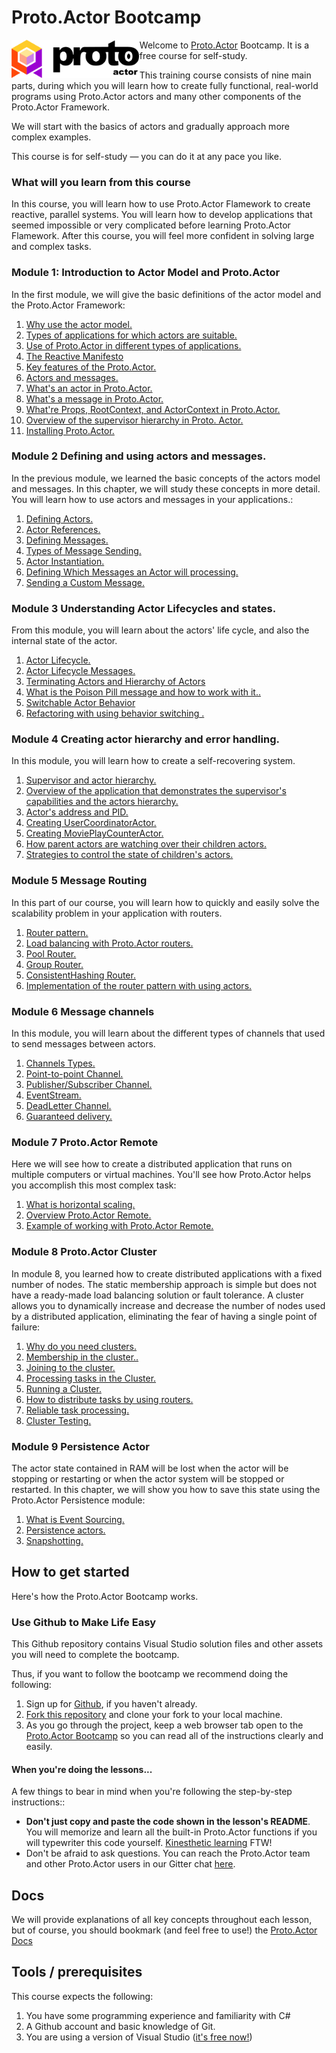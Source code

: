 # Proto.Actor Bootcamp

<img src="images/protowhite.png" alt="protowhite" style="float: left; zoom: 20%;" />

Welcome to  [Proto.Actor](http://proto.actor/) Bootcamp. It is a free course for self-study.

This training course consists of nine main parts, during which you will learn how to create fully functional, real-world programs using Proto.Actor  actors and many other components of the Proto.Actor Framework.

We will start with the basics of actors and gradually approach more complex examples.

This course is for self-study — you can do it at any pace you like.

### What will you learn from this course

In this course, you will learn how to use Proto.Actor Flamework to create reactive, parallel systems. You will learn how to develop applications that seemed impossible or very complicated before learning Proto.Actor Flamework. After this course, you will feel more confident in solving large and complex tasks.

### Module 1: Introduction to Actor Model and Proto.Actor

In the first module, we will give the basic definitions of the actor model and the Proto.Actor Framework:

1. [Why use the actor model.](src/Unit-1/lesson-1/README.md)
2. [Types of applications for which actors are suitable.](src/Unit-1/lesson-2/README.md)
3. [Use of Proto.Actor in different types of applications.](src/Unit-1/lesson-3/README.md)
4. [The Reactive Manifesto](src/Unit-1/lesson-4/README.md)
5. [Key features of the Proto.Actor.](src/Unit-1/lesson-5/README.md)
6. [Actors and messages.](src/Unit-1/lesson-6/README.md)
7. [What's an actor in Proto.Actor.](src/Unit-1/lesson-7/README.md)
8. [What's a message in Proto.Actor.](src/Unit-1/lesson-8/README.md)
9. [What're Props, RootContext, and ActorContext in Proto.Actor.](src/Unit-1/lesson-9/README.md)
10. [Overview of the supervisor hierarchy in Proto. Actor.](src/Unit-1/lesson-10/README.md)
11. [Installing Proto.Actor.](src/Unit-1/lesson-11/README.md)

### Module 2 Defining and using actors and messages.

In the previous module, we learned the basic concepts of the actors model and messages. In this chapter, we will study these concepts in more detail. You will learn how to use actors and messages in your applications.:

1. [Defining Actors.](src/Unit-2/lesson-1/README.md)
2. [Actor References.](src/Unit-2/lesson-2/README.md)
3. [Defining Messages.](src/Unit-2/lesson-3/README.md)
4. [Types of Message Sending.](src/Unit-2/lesson-4/README.md)
5. [Actor Instantiation.](src/Unit-2/lesson-5/README.md)
6. [Defining Which Messages an Actor will processing.](src/Unit-2/lesson-6/README.md)
7. [Sending a Custom Message.](src/Unit-2/lesson-7/README.md)

### Module 3 Understanding Actor Lifecycles and states.

From this module, you will learn about the actors' life cycle, and also the internal state of the actor.

1. [Actor Lifecycle.](src/Unit-3/lesson-1/README.md)
2. [Actor Lifecycle Messages.](src/Unit-3/lesson-2/README.md)
3. [Terminating Actors and Hierarchy of Actors](src/Unit-3/lesson-3/README.md)
4. [What is the Poison Pill message and how to work with it..](src/Unit-3/lesson-4/README.md)
5. [Switchable Actor Behavior](src/Unit-3/lesson-5/README.md)
6. [Refactoring with using behavior switching .](src/Unit-3/lesson-6/README.md)

### Module 4 Creating actor hierarchy and error handling.

In this module, you will learn how to create a self-recovering system.

1. [Supervisor and actor hierarchy.](src/Unit-4/lesson-1/README.md)
2. [Overview of the application that demonstrates the supervisor's capabilities and the actors hierarchy.](src/Unit-4/lesson-2/README.md)
5. [Actor's address and PID.](src/Unit-4/lesson-3/README.md)
6. [Creating UserCoordinatorActor.](src/Unit-4/lesson-4/README.md)
7. [Creating MoviePlayCounterActor.](src/Unit-4/lesson-5/README.md)
8. [How parent actors are watching over their children actors.](src/Unit-4/lesson-6/README.md)
9. [Strategies to control the state of children's actors.](src/Unit-4/lesson-7/README.md)

### Module 5 Message Routing

In this part of our course, you will learn how to quickly and easily solve the scalability problem in your application with routers.

1. [Router pattern.](src/Unit-5/lesson-1/README.md)
2. [Load balancing with Proto.Actor routers.](src/Unit-5/lesson-2/README.md)
3. [Pool Router.](src/Unit-5/lesson-3/README.md)
4. [Group Router.](src/Unit-5/lesson-4/README.md)
5. [ConsistentHashing Router.](src/Unit-5/lesson-5/README.md)
6. [Implementation of the router pattern with using actors.](src/Unit-5/lesson-6/README.md)

### Module 6 Message channels

In this module, you will learn about the different types of channels that used to send messages between actors.

1. [Channels Types.](src/Unit-6/lesson-1/README.md)
2. [Point-to-point Channel.](src/Unit-6/lesson-2/README.md)
3. [Publisher/Subscriber Channel.](src/Unit-6/lesson-3/README.md)
4. [EventStream.](src/Unit-6/lesson-4/README.md)
5. [DeadLetter Channel.](src/Unit-6/lesson-5/README.md)
6. [Guaranteed delivery.](src/Unit-6/lesson-6/README.md)

### Module 7 Proto.Actor Remote

Here we will see how to create a distributed application that runs on multiple computers or virtual machines. You'll see how Proto.Actor helps you accomplish this most complex task:

1. [What is horizontal scaling.](src/Unit-7/lesson-1/README.md)
2. [Overview Proto.Actor Remote.](src/Unit-7/lesson-2/README.md)
3. [Example of working with Proto.Actor Remote.](src/Unit-7/lesson-3/README.md)

### Module 8 Proto.Actor Cluster

In module 8, you learned how to create distributed applications with a fixed number of nodes. The static membership approach is simple but does not have a ready-made load balancing solution or fault tolerance. A cluster allows you to dynamically increase and decrease the number of nodes used by a distributed application, eliminating the fear of having a single point of failure:

1. [Why do you need clusters.](src/Unit-8/lesson-1/README.md)
2. [Membership in the cluster..](src/Unit-8/lesson-2/README.md)
3. [Joining to the cluster.](src/Unit-8/lesson-3/README.md)
5. [Processing tasks in the Cluster.](src/Unit-8/lesson-4/README.md)
6. [Running a Cluster.](src/Unit-8/lesson-5/README.md)
7. [How to distribute tasks by using routers.](src/Unit-8/lesson-6/README.md)
8. [Reliable task processing.](src/Unit-8/lesson-7/README.md)
9. [Cluster Testing.](src/Unit-8/lesson-8/README.md)

### Module 9 Persistence Actor

The actor state contained in RAM will be lost when the actor will be stopping or restarting or when the actor system will be stopped or restarted. In this chapter, we will show you how to save this state using the Proto.Actor Persistence module:

1. [What is Event Sourcing.](src/Unit-9/lesson-1/README.md)
5. [Persistence actors.](src/Unit-9/lesson-2/README.md)
8. [Snapshotting.](src/Unit-9/lesson-3/README.md)

## How to get started

Here's how the Proto.Actor Bootcamp works.

### Use Github to Make Life Easy

This Github repository contains Visual Studio solution files and other assets you will need to complete the bootcamp.

Thus, if you want to follow the bootcamp we recommend doing the following:

1. Sign up for [Github](https://github.com/), if you haven't already.
2. [Fork this repository](https://github.com/petabridge/akka-bootcamp/fork) and clone your fork to your local machine.
3. As you go through the project, keep a web browser tab open to the [Proto.Actor Bootcamp](https://github.com/AsynkronIT/protoactor-bootcamp/) so you can read all of the instructions clearly and easily.

#### When you're doing the lessons...

A few things to bear in mind when you're following the step-by-step instructions::

- **Don't just copy and paste the code shown in the lesson's README**. You will memorize and learn all the built-in Proto.Actor functions if you will typewriter this code yourself. [Kinesthetic learning](http://en.wikipedia.org/wiki/Kinesthetic_learning) FTW!
- Don't be afraid to ask questions. You can reach the Proto.Actor team and other Proto.Actor users in our Gitter chat [here](https://gitter.im/AsynkronIT/protoactor).

## Docs

We will provide explanations of all key concepts throughout each lesson, but of course, you should bookmark (and feel free to use!) the [Proto.Actor Docs](http://proto.actor/docs/)

## Tools / prerequisites

This course expects the following:

1. You have some programming experience and familiarity with C#
2. A Github account and basic knowledge of Git.
3. You are using a version of Visual Studio ([it's free now!](http://www.visualstudio.com/))
